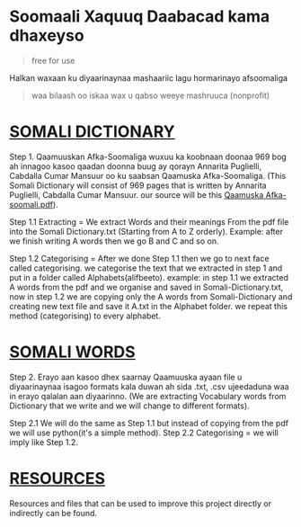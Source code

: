 # Soomaali Xaquuq Daabacad kama dhaxeyso

> free for use

Halkan waxaan ku diyaarinaynaa mashaariic lagu hormarinayo afsoomaliga
> waa bilaash oo iskaa wax u qabso weeye mashruuca (nonprofit)

# [SOMALI DICTIONARY](https://github.com/yahyaqowle/Afsoomali/tree/main/Somali-Dictionary)
Step 1. Qaamuuskan Afka-Soomaliga wuxuu ka koobnaan doonaa 969 bog ah innagoo kasoo qaadan doonna buug ay qorayn Annarita Puglielli, Cabdalla Cumar Mansuur oo ku saabsan Qaamuska Afka-Soomaliga. (This Somali Dictionary will consist of 969 pages that is written by Annarita Puglielli, Cabdalla Cumar Mansuur. our source will be this [Qaamuska Afka-soomali.pdf](https://github.com/yahyaqowle/Afsoomali/tree/main/Somali-Dictionary/Source)).

Step 1.1 Extracting = We extract Words and their meanings From the pdf file into the Somali Dictionary.txt (Starting from A to Z orderly). Example: after we finish writing A words then we go B and C and so on.

Step 1.2 Categorising = After we done Step 1.1 then we go to next face called categorising. we categorise the text that we extracted in step 1 and put in a folder called Alphabets(alifbeeto). example: in step 1.1 we extracted A words from the pdf and we organise and saved in Somali-Dictionary.txt, now in step 1.2 we are copying only the A words from Somali-Dictionary and creating new text file and save it A.txt in the Alphabet folder. we repeat this method
(categorising) to every alphabet.

# [SOMALI WORDS](https://github.com/yahyaqowle/Afsoomali/tree/main/Somali-words)

Step 2. Erayo aan kasoo dhex saarnay Qaamuuska ayaan file u diyaarinaynaa isagoo formats kala duwan ah sida .txt, .csv ujeedaduna waa in erayo qalalan aan diyaarinno.
(We are extracting Vocabulary words from Dictionary that we write and we will change to different formats).

Step 2.1 We will do the same as Step 1.1 but instead of copying from the pdf we will use python(it's a simple method).
Step 2.2 Categorising = we will imply like Step 1.2.

# [RESOURCES](https://github.com/yahyaqowle/Afsoomali/tree/main/Resources)

Resources and files that can be used to improve this project directly or indirectly can be found.

